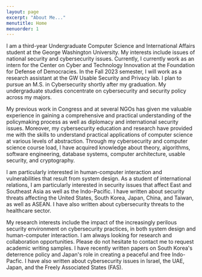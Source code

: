 ```yaml
---
layout: page
excerpt: "About Me..."
menutitle: Home
menuorder: 1
---
```


I am a third-year Undergraduate Computer Science and International Affairs student at the George Washington University. My interests include issues of national security and cybersecurity issues. Currently, I currently work as an intern for the Center on Cyber and Technology Innovation at the Foundation for Defense of Democracies. In the Fall 2023 semester, I will work as a research assistant at the GW Usable Security and Privacy lab. I plan to pursue an M.S. in Cybersecurity shortly after my graduation. My undergraduate studies concentrate on cybersecurity and security policy across my majors.

My previous work in Congress and at several NGOs has given me valuable experience in gaining a comprehensive and practical understanding of the policymaking process as well as diplomacy and international security issues. Moreover, my cybersecurity education and research have provided me with the skills to understand practical applications of computer science at various levels of abstraction. Through my cybersecurity and computer science course load, I have acquired knowledge about theory, algorithms, software engineering, database systems, computer architecture, usable security, and cryptography. 

I am particularly interested in human-computer interaction and vulnerabilities that result from system design. As a student of international relations, I am particularly interested in security issues that affect East and Southeast Asia as well as the Indo-Pacific. I have written about security threats affecting the United States, South Korea, Japan, China, and Taiwan, as well as ASEAN. I have also written about cybersecurity threats to the healthcare sector.

My research interests include the impact of the increasingly perilous security environment on cybersecurity practices, in both system design and human-computer interaction. I am always looking for research and collaboration opportunities.  Please do not hesitate to contact me to request academic writing samples. I have recently written papers on South Korea's deterrence policy and Japan's role in creating a peaceful and free Indo-Pacfic. I have also written about cybersecurity issues in Israel, the UAE, Japan, and the Freely Associated States (FAS).
